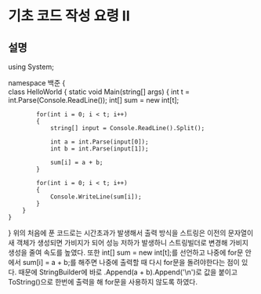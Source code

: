# 기초 코드 작성 요령 II

## 설명

using System;

namespace 백준
{    
    class HelloWorld {
        static void Main(string[] args) {
            int t = int.Parse(Console.ReadLine());
            int[] sum = new int[t];

            for(int i = 0; i < t; i++)
            {
                string[] input = Console.ReadLine().Split();
                
                int a = int.Parse(input[0]);
                int b = int.Parse(input[1]);

                sum[i] = a + b;
            }

            for(int i = 0; i < t; i++)
            {
                Console.WriteLine(sum[i]);
            }
        }
    }
}
위의 처음에 푼 코드로는 시간초과가 발생해서 출력 방식을 스트링은 이전의 문자열이 새 객체가 생성되면 가비지가 되어 성능 저하가 발생하니 스트링빌더로 변경해 가비지 생성을 줄여 속도를 높였다.
또한 int[] sum = new int[t];를 선언하고 나중에 for문 안에서 sum[i] = a + b;를 해주면 나중에 출력할 때 다시 for문을 돌려야한다는 점이 있다.
때문에 StringBuilder에 바로 .Append(a + b).Append('\n')로 값을 붙이고 ToString()으로 한번에 출력을 해 for문을 사용하지 않도록 하였다.
